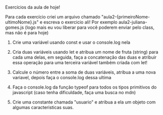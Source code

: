 Exercícios da aula de hoje!

Para cada exercício criei um arquivo chamado "aula2-{primeiroNome-ultimoNome}.js" e escreva o exercicio ali!
Por exemplo aula2-juliana-gomes.js (logo mais eu vou liberar para você poderem enviar pelo class, mas não é para hoje)

1. Crie uma variável usando const e usar o console.log nela

2. Cria duas variáveis usando let e atribua um nome de fruta (string) para cada uma delas, em seguida, faça a concatenação das duas e atribuir essa operação para uma terceira variável também criada com let!

3. Calcule o número entre a soma de duas variáveis, atribua a uma nova variavel, depois faça o console.log dessa ultima

4. Faça o console.log da função typeof para todos os tipos primitivos do javascript (caso tenha dificuldade, faça uma busca no mdn)

5. Crie uma constante chamada "usuario" e atribua a ela um objeto com algumas caracteristicas suas.
